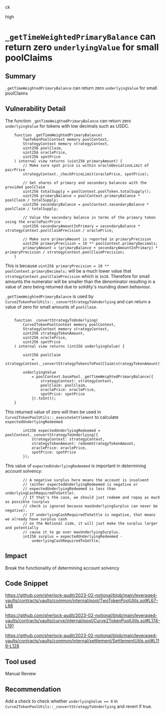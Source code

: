 ck

high

# `_getTimeWeightedPrimaryBalance` can return zero `underlyingValue` for small poolClaims

## Summary

`_getTimeWeightedPrimaryBalance` can return zero `underlyingValue` for small poolClaims

## Vulnerability Detail

The function `_getTimeWeightedPrimaryBalance` can return zero `underlyingValue` for tokens with low decimals such as USDC.

```solidity
    function _getTimeWeightedPrimaryBalance(
        TwoTokenPoolContext memory poolContext,
        StrategyContext memory strategyContext,
        uint256 poolClaim,
        uint256 oraclePrice,
        uint256 spotPrice
    ) internal view returns (uint256 primaryAmount) {
        // Make sure spot price is within oracleDeviationLimit of pairPrice
        strategyContext._checkPriceLimit(oraclePrice, spotPrice);
        
        // Get shares of primary and secondary balances with the provided poolClaim
        uint256 totalSupply = poolContext.poolToken.totalSupply();
        uint256 primaryBalance = poolContext.primaryBalance * poolClaim / totalSupply;
        uint256 secondaryBalance = poolContext.secondaryBalance * poolClaim / totalSupply;

        // Value the secondary balance in terms of the primary token using the oraclePairPrice
        uint256 secondaryAmountInPrimary = secondaryBalance * strategyContext.poolClaimPrecision / oraclePrice;

        // Make sure primaryAmount is reported in primaryPrecision
        uint256 primaryPrecision = 10 ** poolContext.primaryDecimals;
        primaryAmount = (primaryBalance + secondaryAmountInPrimary) * primaryPrecision / strategyContext.poolClaimPrecision;
    }

```

This is because `uint256 primaryPrecision = 10 ** poolContext.primaryDecimals;` will be a much lower value that `strategyContext.poolClaimPrecision` which is `1e18`. Therefore for small amounts the numerator will be smaller than the denominator resulting in a value of zero being returned due to solidity's rounding down behaviour.

`_getTimeWeightedPrimaryBalance` is used by `Curve2TokenPoolUtils::_convertStrategyToUnderlying` and can return a value of zero for small amounts of `poolClaim`.

```solidity

    function _convertStrategyToUnderlying(
        Curve2TokenPoolContext memory poolContext,
        StrategyContext memory strategyContext,
        uint256 strategyTokenAmount,
        uint256 oraclePrice,
        uint256 spotPrice
    ) internal view returns (int256 underlyingValue) {
        
        uint256 poolClaim 
            = strategyContext._convertStrategyTokensToPoolClaim(strategyTokenAmount);

        underlyingValue 
            = poolContext.basePool._getTimeWeightedPrimaryBalance({
                strategyContext: strategyContext,
                poolClaim: poolClaim,
                oraclePrice: oraclePrice, 
                spotPrice: spotPrice
            }).toInt();
    }  
```

This returned value of zero will then be used in `Curve2TokenPoolUtils::_executeSettlement` to calculate `expectedUnderlyingRedeemed`

```solidity
        int256 expectedUnderlyingRedeemed = poolContext._convertStrategyToUnderlying({
            strategyContext: strategyContext,
            strategyTokenAmount: redeemStrategyTokenAmount,
            oraclePrice: oraclePrice,
            spotPrice: spotPrice
        });
```
This value of `expectedUnderlyingRedeemed` is important in determining account solvency:

```solidity
        // A negative surplus here means the account is insolvent
        // (either expectedUnderlyingRedeemed is negative or
        // expectedUnderlyingRedeemed is less than underlyingCashRequiredToSettle).
        // If that's the case, we should just redeem and repay as much as possible (surplus
        // check is ignored because maxUnderlyingSurplus can never be negative).
        // If underlyingCashRequiredToSettle is negative, that means we already have surplus cash
        // on the Notional side, it will just make the surplus larger and potentially
        // cause it to go over maxUnderlyingSurplus.
        int256 surplus = expectedUnderlyingRedeemed -
            underlyingCashRequiredToSettle;
```

## Impact

Break the functionality of determining account solvency

## Code Snippet

https://github.com/sherlock-audit/2023-02-notional/blob/main/leveraged-vaults/contracts/vaults/common/internal/pool/TwoTokenPoolUtils.sol#L67-L88

https://github.com/sherlock-audit/2023-02-notional/blob/main/leveraged-vaults/contracts/vaults/curve/internal/pool/Curve2TokenPoolUtils.sol#L174-L191

https://github.com/sherlock-audit/2023-02-notional/blob/main/leveraged-vaults/contracts/vaults/common/internal/settlement/SettlementUtils.sol#L119-L128

## Tool used

Manual Review

## Recommendation

Add a check to check whether `underlyingValue == 0` in `Curve2TokenPoolUtils::_convertStrategyToUnderlying` and revert if true.